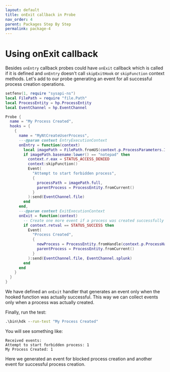 ```yaml
---
layout: default
title: onExit callback in Probe
nav_order: 4
parent: Packages Step By Step
permalink: package-4
---
```

# Using onExit callback
Besides `onEntry` callback probes could have `onExit` callback which is called if it is defined and `onEntry` doesn't call `skipExitHook` or `skipFunction` context methods. Let's add to our probe generating an event for all successful process creation operations.

```lua
setfenv(1, require "sysapi-ns")
local FilePath = require "file.Path"
local ProcessEntity = hp.ProcessEntity
local EventChannel = hp.EventChannel

Probe {
  name = "My Process Created",
  hooks = {
    {
      name = "MyNtCreateUserProcess",
      ---@param context EntryExecutionContext
      onEntry = function(context)
        local imagePath = FilePath.fromUS(context.p.ProcessParameters.ImagePathName)
        if imagePath.basename:lower() == "notepad" then
          context.r.eax = STATUS_ACCESS_DENIED
          context:skipFunction()
          Event(
            "Attempt to start forbidden process",
            {
              processPath = imagePath.full,
              parentProcess = ProcessEntity.fromCurrent()
            }
          ):send(EventChannel.file)
        end
      end,
      ---@param context ExitExecutionContext
      onExit = function(context)
        -- Create one more event if a process was created successfully
        if context.retval == STATUS_SUCCESS then
          Event(
            "Process Created",
            {
              newProcess = ProcessEntity.fromHandle(context.p.ProcessHandle[0]),
              parentProcess = ProcessEntity.fromCurrent()
            }
          ):send(EventChannel.file, EventChannel.splunk)
        end        
      end
    }
  }
}
```
We have defined an `onExit` handler that generates an event only when the hooked function was actually successful. This way we can collect events only when a process was actually created. 

Finally, run the test:
```bat
.\bin\hdk --run-test "My Process Created"
```

You will see something like:
```
Received events:
Attempt to start forbidden process: 1
My Process Created: 1
```
Here we generated an event for blocked process creation and another event for successful process creation.
